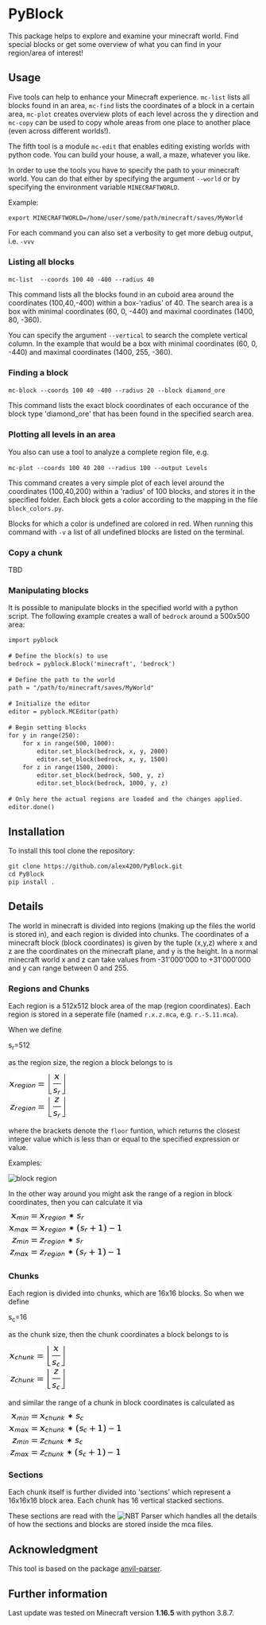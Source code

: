 # PyBlock

This package helps to explore and examine your minecraft world. Find special blocks or get some overview of what you can find in your region/area of interest!

## Usage

Five tools can help to enhance your Minecraft experience. 
`mc-list` lists all blocks found in an area, `mc-find` lists the coordinates of a block in a certain area, `mc-plot` creates overview plots of each level across the y direction and `mc-copy` can be used to copy whole areas from one place to another place (even across different worlds!). 

The fifth tool is a module `mc-edit` that enables editing existing worlds with python code. You can build your house, a wall, a maze, whatever you like. 

In order to use the tools you have to specify the path to your minecraft world. You can do that either by specifying the argument `--world` or by specifying the environment variable `MINECRAFTWORLD`.

Example:

```
export MINECRAFTWORLD=/home/user/some/path/minecraft/saves/MyWorld
```

For each command you can also set a verbosity to get more debug output, i.e. `-vvv`

### Listing all blocks

`mc-list  --coords 100 40 -400 --radius 40 `

This command lists all the blocks found in an cuboid area around the coordinates (100,40,-400) within a box-'radius' of 40. The search area is a box with minimal coordinates (60, 0, -440) and maximal coordinates (1400, 80, -360).

You can specify the argument `--vertical` to search the complete vertical column. In the example that would be a box with minimal coordinates (60, 0, -440) and maximal coordinates (1400, 255, -360).

### Finding a block

`mc-block --coords 100 40 -400 --radius 20 --block diamond_ore`

This command lists the exact block coordinates of each occurance of the block type 'diamond_ore' that has been found in the specified search area.

### Plotting all levels in an area

You also can use a tool to analyze a complete region file, e.g.

`mc-plot --coords 100 40 200 --radius 100 --output Levels`

This command creates a very simple plot of each level around the coordinates (100,40,200) within a 'radius' of 100 blocks, and stores it in the specified folder. Each block gets a color according to the mapping in the file `block_colors.py`. 

Blocks for which a color is undefined are colored in red. When running this command with `-v` a list of all undefined blocks are listed on the terminal.  

### Copy a chunk

TBD

### Manipulating blocks

It is possible to manipulate blocks in the specified world with a python script. The following example creates a wall of `bedrock` around a 500x500 area:

```
import pyblock

# Define the block(s) to use
bedrock = pyblock.Block('minecraft', 'bedrock')

# Define the path to the world
path = "/path/to/minecraft/saves/MyWorld"

# Initialize the editor
editor = pyblock.MCEditor(path)

# Begin setting blocks
for y in range(250):
	for x in range(500, 1000):
		editor.set_block(bedrock, x, y, 2000)
		editor.set_block(bedrock, x, y, 1500)
	for z in range(1500, 2000):
		editor.set_block(bedrock, 500, y, z)
		editor.set_block(bedrock, 1000, y, z)

# Only here the actual regions are loaded and the changes applied.
editor.done()
```

## Installation

To install this tool clone the repository:

```
git clone https://github.com/alex4200/PyBlock.git
cd PyBlock
pip install .
```



## Details

The world in minecraft is divided into regions (making up the files the world is stored in), and each region is divided into chunks.
The coordinates of a minecraft block (block coordinates) is given by the tuple (x,y,z) where x and z are the coordinates on the minecraft plane, and y is the height. In a normal minecraft world x and z can take values from -31'000'000 to +31'000'000 and y can range between 0 and 255.

### Regions and Chunks

Each region is a 512x512 block area of the map (region coordinates). Each region is stored in a seperate file (named `r.x.z.mca`, e.g. `r.-5.11.mca`). 

When we define  

s<sub>r</sub>=512

as the region size, the region a block belongs to is

![block region](doc/images/Tex2Img_1575490739.jpg)

where the brackets denote the `floor` funtion, which returns the closest integer value which is less than or equal to the specified expression or value.

Examples:

![block region](doc/images/floorexample.jpg)


In the other way around you might ask the range of a region in block coordinates, then you can calculate it via

![block chunk](doc/images/Tex2Img_1575489552.jpg)

### Chunks

Each region is divided into chunks, which are 16x16 blocks. So when we define 

s<sub>c</sub>=16

as the chunk size, then the chunk coordinates a block belongs to is

![block chunk](doc/images/Tex2Img_1575490796.jpg)

and similar the range of a chunk in block coordinates is calculated as 

![block chunk](doc/images/Tex2Img_1575489907.jpg)


### Sections

Each chunk itself is further divided into 'sections' which represent a 16x16x16 block area. Each chunk has 16 vertical stacked sections.

These sections are read with the ![NBT Parser](https://github.com/twoolie/NBT) which handles all the details of how the sections and blocks are stored inside the mca files.

## Acknowledgment

This tool is based on the package [anvil-parser](https://github.com/matcool/anvil-parser).

## Further information

Last update was tested on Minecraft version **1.16.5** with python 3.8.7.


